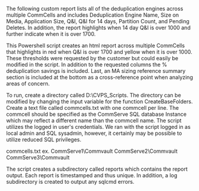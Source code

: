 The following custom report lists all of the deduplication engines across multiple CommCells and includes Deduplication Engine Name, Size on Media, Application Size, Q&I, Q&I for 14 days, Partition Count, and Pending Deletes. In addition, the report highlights when 14 day Q&I is over 1000 and further indicate when it is over 1700. 
 
This Powershell script creates an html report across multiple CommCells that highlights in red when Q&I is over 1700 and yellow when it is over 1000. These thresholds were requested by the customer but could easily be modified in the script.  In addition to the requested columns the % deduplication savings is included. Last, an MA sizing reference summary section is included at the bottom as a cross-reference point when analyzing areas of concern.
 
To run, create a directory called D:\CVPS_Scripts. The directory can be modified by changing the input variable for the function CreateBaseFolders. Create a text file called commcells.txt with one commcell per line. The commcell should be specified as the CommServe SQL database Instance which may reflect a different name than the commcell name. The script utilizes the logged in user's credentials. We ran with the script logged in as local admin and SQL sysadmin, however, it certainly may be possible to utilize reduced SQL privileges. 
 
commcells.txt ex. 
CommServe1\Commvault
CommServe2\Commvault
CommServe3\Commvault
 
The script creates a subdirectory called reports which contains the report output. Each report is timestamped and thus unique. In addition, a log subdirectory is created to output any sqlcmd errors.

 